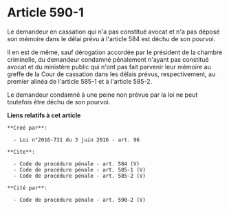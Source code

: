 # Article 590-1

Le demandeur en cassation qui n'a pas constitué avocat et n'a pas déposé son mémoire dans le délai prévu à l'article 584 est
déchu de son pourvoi. 

Il en est de même, sauf dérogation accordée par le président de la chambre criminelle, du demandeur condamné pénalement
n'ayant pas constitué avocat et du ministère public qui n'ont pas fait parvenir leur mémoire au greffe de la Cour de
cassation dans les délais prévus, respectivement, au premier alinéa de l'article 585-1 et à l'article 585-2. 

Le demandeur condamné à une peine non prévue par la loi ne peut toutefois être déchu de son pourvoi.

**Liens relatifs à cet article**

	**Créé par**:

	  - Loi n°2016-731 du 3 juin 2016 - art. 96

	**Cite**:

	  - Code de procédure pénale - art. 584 (V)
	  - Code de procédure pénale - art. 585-1 (V)
	  - Code de procédure pénale - art. 585-2 (V)

	**Cité par**:

	  - Code de procédure pénale - art. 590-2 (V)
